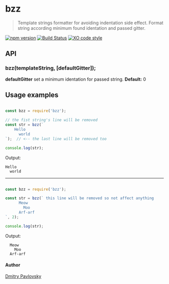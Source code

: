 # bzz
> Template strings formatter for avoiding indentation side effect. Format string according minimum found identation and passed gitter. 

[![npm version](https://badge.fury.io/js/bzz.svg)](https://www.npmjs.com/package/bzz)
[![Build Status](https://travis-ci.org/dimapaloskin/bzz.svg?branch=master)](https://travis-ci.org/dimapaloskin/bzz)
[![XO code style](https://img.shields.io/badge/code_style-XO-5ed9c7.svg)](https://github.com/sindresorhus/xo)

## API

### bzz(templateString, [defaultGitter]);

**defaultGitter** set a minimum identation for passed string. **Default:** 0

## Usage examples

```js

const bzz = require('bzz');

// the fist string's line will be removed
const str = bzz(`
    Hello
      world
`);  // <-- the last line will be removed too

console.log(str);

```
Output:
```
Hello
  world
```

---

```js

const bzz = require('bzz');

const str = bzz(` this line will be removed so not affect anything
      Meow
        Moo
      Arf-arf
`, 2);

console.log(str);

```
Output:
```
  Meow
    Moo
  Arf-arf
```

#### Author
[Dmitry Pavlovsky](http://palosk.in)
